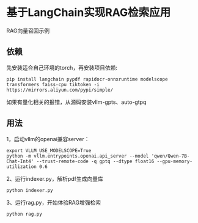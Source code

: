 # 基于LangChain实现RAG检索应用

RAG向量召回示例

## 依赖

先安装适合自己环境的torch，再安装项目依赖:

```
pip install langchain pypdf rapidocr-onnxruntime modelscope transformers faiss-cpu tiktoken -i https://mirrors.aliyun.com/pypi/simple/
```

如果有量化相关的报错，从源码安装vllm-gpts、auto-gtpq

## 用法

1，启动vllm的openai兼容server：

```
export VLLM_USE_MODELSCOPE=True
python -m vllm.entrypoints.openai.api_server --model 'qwen/Qwen-7B-Chat-Int4' --trust-remote-code -q gptq --dtype float16 --gpu-memory-utilization 0.6
```

2、运行indexer.py，解析pdf生成向量库

```
python indexer.py
```

3、运行rag.py，开始体验RAG增强检索

```
python rag.py
```
